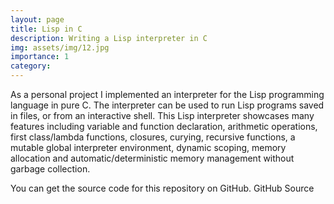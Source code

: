 ```yaml
---
layout: page
title: Lisp in C
description: Writing a Lisp interpreter in C
img: assets/img/12.jpg
importance: 1
category: 
---
```


As a personal project I implemented an interpreter for the Lisp programming language in pure C. The interpreter can be used to run Lisp programs saved in files, or from an interactive shell. This Lisp interpreter showcases many features including variable and function declaration, arithmetic operations, first class/lambda functions, closures, curying, recursive functions, a mutable global interpreter environment, dynamic scoping, memory allocation and automatic/deterministic memory management without garbage collection.

You can get the source code for this repository on GitHub.
GitHub Source 
